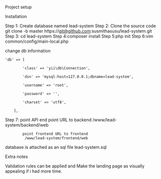 Project setup

Installation

Step 1: Create database named lead-system
Step 2: Clone the source code
        git clone -b master https://git@github.com:susmithasusu/lead-system.git
Step 3: cd lead-system
Step 4:composer install
Step 5:php init
Step 6:vim common/config/main-local.php

 change db information

    'db' => [

            'class' => 'yii\db\Connection',

            'dsn' => 'mysql:host=127.0.0.1;dbname=lead-system',

            'username' => 'root',

            'password' => '',

            'charset' => 'utf8',

        ],

 Step 7:
            point API end point URL to backend
             /www/lead-system/backend/web


            point frontend URL to frontend
             /www/lead-system/frontend/web   


database is attached as an sql file lead-system.sql                 



Extra notes

Validation rules can be applied and Make the landing page as  visually appealing if i had more time.